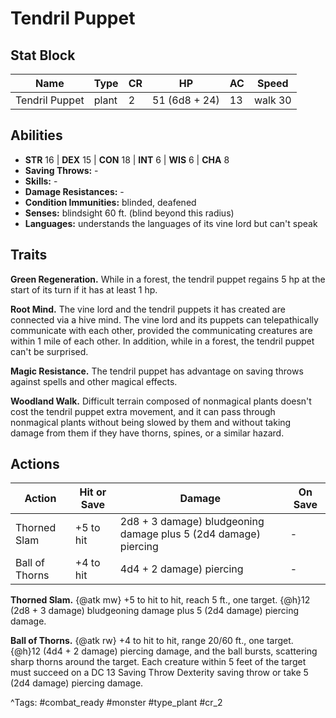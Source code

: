 # Tendril Puppet

## Stat Block

| Name | Type | CR | HP | AC | Speed |
|------|------|----|----|----|-------|
| Tendril Puppet | plant | 2 | 51 (6d8 + 24) | 13 | walk 30 |

## Abilities

- **STR** 16 | **DEX** 15 | **CON** 18 | **INT** 6 | **WIS** 6 | **CHA** 8
- **Saving Throws:** -  
- **Skills:** -  
- **Damage Resistances:** -  
- **Condition Immunities:** blinded, deafened  
- **Senses:** blindsight 60 ft. (blind beyond this radius)  
- **Languages:** understands the languages of its vine lord but can't speak

## Traits

**Green Regeneration.** While in a forest, the tendril puppet regains 5 hp at the start of its turn if it has at least 1 hp.

**Root Mind.** The vine lord and the tendril puppets it has created are connected via a hive mind. The vine lord and its puppets can telepathically communicate with each other, provided the communicating creatures are within 1 mile of each other. In addition, while in a forest, the tendril puppet can't be surprised.

**Magic Resistance.** The tendril puppet has advantage on saving throws against spells and other magical effects.

**Woodland Walk.** Difficult terrain composed of nonmagical plants doesn't cost the tendril puppet extra movement, and it can pass through nonmagical plants without being slowed by them and without taking damage from them if they have thorns, spines, or a similar hazard.


## Actions

| Action | Hit or Save | Damage | On Save |
|--------|--------------|--------|----------|
| Thorned Slam | +5 to hit | 2d8 + 3 damage) bludgeoning damage plus 5 (2d4 damage) piercing | - |
| Ball of Thorns | +4 to hit | 4d4 + 2 damage) piercing | - |

**Thorned Slam.** {@atk mw} +5 to hit to hit, reach 5 ft., one target. {@h}12 (2d8 + 3 damage) bludgeoning damage plus 5 (2d4 damage) piercing damage.

**Ball of Thorns.** {@atk rw} +4 to hit to hit, range 20/60 ft., one target. {@h}12 (4d4 + 2 damage) piercing damage, and the ball bursts, scattering sharp thorns around the target. Each creature within 5 feet of the target must succeed on a DC 13 Saving Throw Dexterity saving throw or take 5 (2d4 damage) piercing damage.


^Tags: #combat_ready #monster #type_plant #cr_2